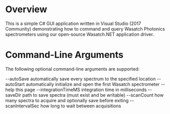 # Overview

This is a simple C# GUI application written in Visual Studio (2017 Community) 
demonstrating how to command and query Wasatch Photonics spectrometers using our
open-source Wasatch.NET application driver.

# Command-Line Arguments

The following optional command-line arguments are supported:

--autoSave          automatically save every spectrum to the specified location
--autoStart         automatically initialize and open the first Wasatch spectrometer
--help              this page
--integrationTimeMS integration time in milliseconds
--saveDir           path to save spectra (must exist and be writable)
--scanCount         how many spectra to acquire and optionally save before exiting
--scanIntervalSec   how long to wait between acquisitions

